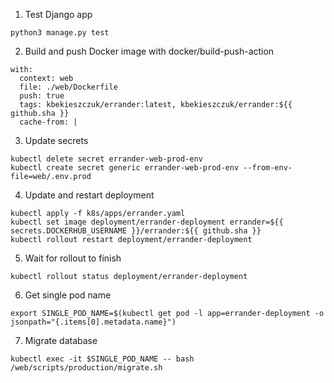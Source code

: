 1. Test Django app
```
python3 manage.py test
```

2. Build and push Docker image with docker/build-push-action
```
with:
  context: web
  file: ./web/Dockerfile
  push: true
  tags: kbekieszczuk/errander:latest, kbekieszczuk/errander:${{ github.sha }}
  cache-from: |
```

3. Update secrets
```
kubectl delete secret errander-web-prod-env
kubectl create secret generic errander-web-prod-env --from-env-file=web/.env.prod
```

4. Update and restart deployment
```
kubectl apply -f k8s/apps/errander.yaml
kubectl set image deployment/errander-deployment errander=${{ secrets.DOCKERHUB_USERNAME }}/errander:${{ github.sha }}
kubectl rollout restart deployment/errander-deployment
```

5. Wait for rollout to finish
```
kubectl rollout status deployment/errander-deployment
```

6. Get single pod name
```
export SINGLE_POD_NAME=$(kubectl get pod -l app=errander-deployment -o jsonpath="{.items[0].metadata.name}")
```

7. Migrate database
```
kubectl exec -it $SINGLE_POD_NAME -- bash /web/scripts/production/migrate.sh
```